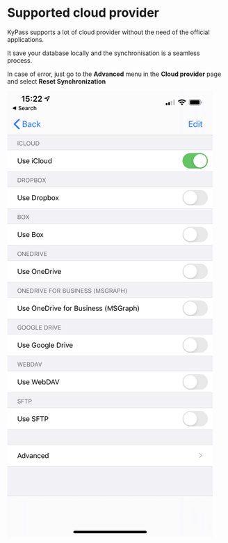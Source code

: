 # Supported cloud provider

KyPass supports a lot of cloud provider without the need of the official applications.

It save your database locally and  the synchronisation is a seamless process.

In case of error, just go to the **Advanced** menu in the **Cloud provider** page and select **Reset Synchronization**

![Cloud provider page](../../.gitbook/assets/image%20%284%29.png)



